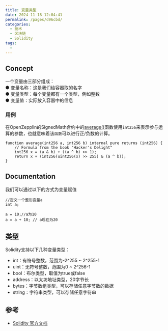 ```yaml
---
title: 变量类型
date: 2024-11-18 12:04:41
permalink: /pages/d96cbd/
categories:
  - 技术
  - 区块链
  - Solidity
tags:
  - 
---
```


## Concept
一个变量由三部分组成：\
● 变量名称：这是我们给容器取的名字\
● 变量类型：每个变量都有一个类型，例如整数\
● 变量值：实际放入容器中的信息

### 用例
在OpenZepplin的SignedMath合约中的[average()](https://github.com/OpenZeppelin/openzeppelin-contracts/blob/8186c07a83c09046c6fbaa90a035ee47e4d7d785/contracts/utils/math/SignedMath.sol#L28-L32)函数使用`int256`来表示参与运算的参数，也就意味着该`函数`可以进行正/负数的计算。
```solidity
function average(int256 a, int256 b) internal pure returns (int256) {
    // Formula from the book "Hacker's Delight"
    int256 x = (a & b) + ((a ^ b) >> 1);
    return x + (int256(uint256(x) >> 255) & (a ^ b));
}
```
## Documentation
我们可以通过以下的方式为变量赋值
```solidity
//定义一个整形变量a
int a;

a = 10;//a为10
a = a + 10; // a现在为20
```

## 类型
Solidity支持以下几种变量类型：
- int：有符号整数，范围为-2^255 ~ 2^255-1
- uint：无符号整数，范围为0 ~ 2^256-1
- bool：布尔类型，取值为true或false
- address：以太坊地址类型，20字节长
- bytes：字节数组类型，可以存储任意字节数的数据
- string：字符串类型，可以存储任意字符串


## 参考 
- [Solidity 官方文档](https://docs.soliditylang.org/en/v0.8.11/)
